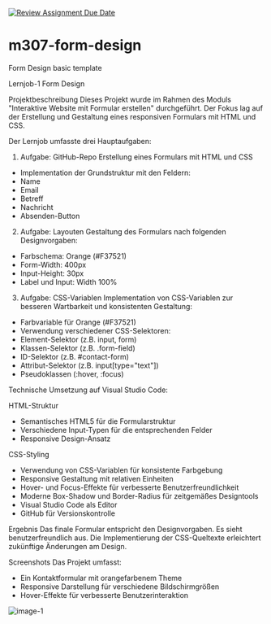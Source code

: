 [![Review Assignment Due Date](https://classroom.github.com/assets/deadline-readme-button-22041afd0340ce965d47ae6ef1cefeee28c7c493a6346c4f15d667ab976d596c.svg)](https://classroom.github.com/a/nn5eRUV8)
# m307-form-design
Form Design basic template

Lernjob-1 Form Design

Projektbeschreibung
Dieses Projekt wurde im Rahmen des Moduls "Interaktive Website mit Formular erstellen" durchgeführt.
Der Fokus lag auf der Erstellung und Gestaltung eines responsiven Formulars mit HTML und CSS.

Der Lernjob umfasste drei Hauptaufgaben:
1. Aufgabe: GitHub-Repo
Erstellung eines Formulars mit HTML und CSS
- Implementation der Grundstruktur mit den Feldern: 
- Name
- Email
- Betreff
- Nachricht
- Absenden-Button

2. Aufgabe: Layouten
Gestaltung des Formulars nach folgenden Designvorgaben:
- Farbschema: Orange (#F37521)
- Form-Width: 400px
- Input-Height: 30px
- Label und Input: Width 100%

3. Aufgabe: CSS-Variablen
Implementation von CSS-Variablen zur besseren Wartbarkeit und konsistenten Gestaltung:
- Farbvariable für Orange (#F37521)
- Verwendung verschiedener CSS-Selektoren: 
- Element-Selektor (z.B. input, form)
- Klassen-Selektor (z.B. .form-field)
- ID-Selektor (z.B. #contact-form)
- Attribut-Selektor (z.B. input[type="text"])
- Pseudoklassen (:hover, :focus)

Technische Umsetzung auf Visual Studio Code:

HTML-Struktur
- Semantisches HTML5 für die Formularstruktur
- Verschiedene Input-Typen für die entsprechenden Felder
- Responsive Design-Ansatz

CSS-Styling
- Verwendung von CSS-Variablen für konsistente Farbgebung
- Responsive Gestaltung mit relativen Einheiten
- Hover- und Focus-Effekte für verbesserte Benutzerfreundlichkeit
- Moderne Box-Shadow und Border-Radius für zeitgemäßes Designtools
- Visual Studio Code als Editor
- GitHub für Versionskontrolle

Ergebnis
Das finale Formular entspricht den Designvorgaben.
Es sieht benutzerfreundlich aus. Die Implementierung der CSS-Queltexte erleichtert zukünftige Änderungen am Design.

Screenshots
Das Projekt umfasst:
- Ein Kontaktformular mit orangefarbenem Theme
- Responsive Darstellung für verschiedene Bildschirmgrößen
- Hover-Effekte für verbesserte Benutzerinteraktion

<img src="/assets/picture/LJ-1-Form&Design(Screenshot).png" alt="image-1">